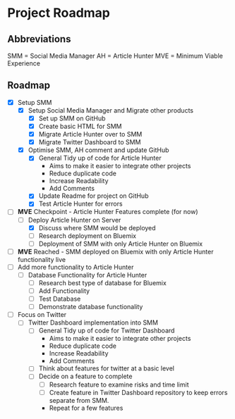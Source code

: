 # Project Roadmap

## Abbreviations
SMM = Social Media Manager
AH = Article Hunter
MVE = Minimum Viable Experience

## Roadmap
- [x] Setup SMM
	- [x] Setup Social Media Manager and Migrate other products
		- [x] Set up SMM on GitHub
		- [x] Create basic HTML for SMM
		- [x] Migrate Article Hunter over to SMM
		- [x] Migrate Twitter Dashboard to SMM
	- [x] Optimise SMM, AH comment and update GitHub
		- [x] General Tidy up of code for Article Hunter
			* Aims to make it easier to integrate other projects
			* Reduce duplicate code
			* Increase Readability
			* Add Comments
		- [x] Update Readme for project on GitHub
		- [x] Test Article Hunter for errors
- [ ] **MVE** Checkpoint - Article Hunter Features complete (for now)
	- [ ] Deploy Article Hunter on Server
		- [x] Discuss where SMM would be deployed
		- [ ] Research deployment on Bluemix
		- [ ] Deployment of SMM with only Article Hunter on Bluemix
- [ ] **MVE** Reached - SMM deployed on Bluemix with only Article Hunter functionality live
- [ ] Add more functionality to Article Hunter
	- [ ] Database Functionality for Article Hunter
		- [ ] Research best type of database for Bluemix
		- [ ] Add Functionality
		- [ ] Test Database
		- [ ] Demonstrate database functionality
- [ ] Focus on Twitter
	- [ ] Twitter Dashboard implementation into SMM
		- [ ] General Tidy up of code for Twitter Dashboard
			* Aims to make it easier to integrate other projects
			* Reduce duplicate code
			* Increase Readability
			* Add Comments
		- [ ] Think about features for twitter at a basic level
		- [ ] Decide on a feature to complete
			- [ ] Research feature to examine risks and time limit
			- [ ] Create feature in Twitter Dashboard repository to keep errors separate from SMM.
			* Repeat for a few features
